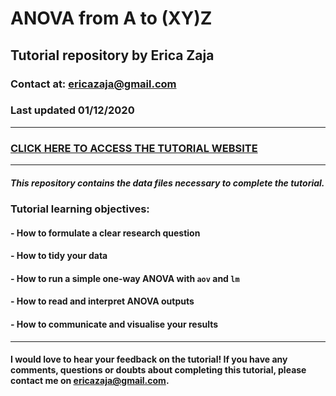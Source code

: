 # ANOVA from A to (XY)Z
## Tutorial repository by Erica Zaja 
### Contact at: ericazaja@gmail.com
### Last updated 01/12/2020

********

### [CLICK HERE TO ACCESS THE TUTORIAL WEBSITE](https://eddatascienceees.github.io/tutorial-ericazaja/)

********

##### **This repository contains the data files necessary to complete the tutorial.**

### Tutorial learning objectives:

#### - How to formulate a clear research question
#### - How to tidy your data 
#### - How to run a simple one-way ANOVA with `aov` and `lm`
#### - How to read and interpret ANOVA outputs
#### - How to communicate and visualise your results


******

#### I would love to hear your feedback on the tutorial! If you have any comments, questions or doubts about completing this tutorial, please contact me on ericazaja@gmail.com. 
